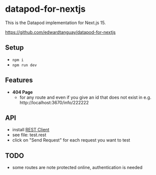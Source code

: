 # datapod-for-nextjs

This is the Datapod implementation for Next.js 15.

https://github.com/edwardtanguay/datapod-for-nextjs

## Setup

-   `npm i`
-   `npm run dev`

## Features

-   **404 Page**
    -   for any route and even if you give an id that does not exist in e.g. http://localhost:3670/info/222222

## API

- install [REST Client](https://marketplace.visualstudio.com/items?itemName=humao.rest-client)
- see file: test.rest
- click on "Send Request" for each request you want to test

## TODO

- some routes are note protected online, authentication is needed

